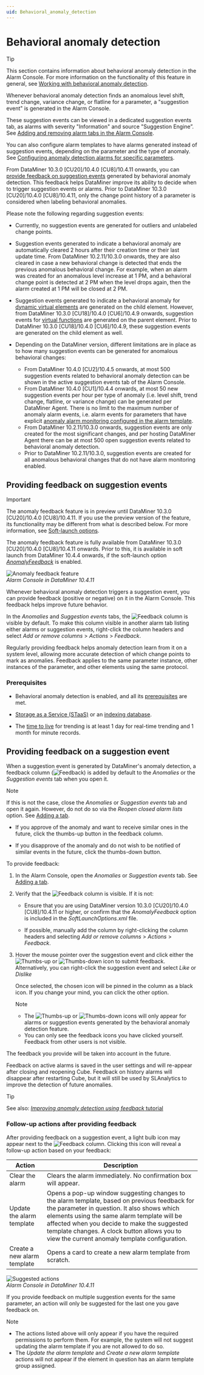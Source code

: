 ```yaml
---
uid: Behavioral_anomaly_detection
---
```


# Behavioral anomaly detection

> [!TIP]
> This section contains information about behavioral anomaly detection in the Alarm Console. For more information on the functionality of this feature in general, see [Working with behavioral anomaly detection](xref:Working_with_behavioral_anomaly_detection).

Whenever behavioral anomaly detection finds an anomalous level shift, trend change, variance change, or flatline for a parameter, a "suggestion event" is generated in the Alarm Console.

These suggestion events can be viewed in a dedicated suggestion events tab, as alarms with severity "Information" and source "Suggestion Engine”. See [Adding and removing alarm tabs in the Alarm Console](xref:ChangingTheAlarmConsoleLayout#adding-and-removing-alarm-tabs-in-the-alarm-console).

You can also configure alarm templates to have alarms generated instead of suggestion events, depending on the parameter and the type of anomaly. See [Configuring anomaly detection alarms for specific parameters](xref:Configuring_anomaly_detection_alarms).

From DataMiner 10.3.0 [CU20]/10.4.0 [CU8]/10.4.11 onwards<!--RN 39945-->, you can [provide feedback on suggestion events](#providing-feedback-on-suggestion-events) generated by behavioral anomaly detection. This feedback helps DataMiner improve its ability to decide when to trigger suggestion events or alarms. Prior to DataMiner 10.3.0 [CU20]/10.4.0 [CU8]/10.4.11, only the change point history of a parameter is considered when labeling behavioral anomalies.

Please note the following regarding suggestion events:

- Currently, no suggestion events are generated for outliers and unlabeled change points.

- Suggestion events generated to indicate a behavioral anomaly are automatically cleared 2 hours after their creation time or their last update time. From DataMiner 10.2.11/10.3.0 onwards, they are also cleared in case a new behavioral change is detected that ends the previous anomalous behavioral change. For example, when an alarm was created for an anomalous level increase at 1 PM, and a behavioral change point is detected at 2 PM when the level drops again, then the alarm created at 1 PM will be closed at 2 PM.

- Suggestion events generated to indicate a behavioral anomaly for [dynamic virtual elements](xref:Dynamic_virtual_elements) are generated on the child element. However, from DataMiner 10.3.0 [CU18]/10.4.0 [CU6]/10.4.9 onwards<!--RN 39707-->, suggestion events for [virtual functions](xref:srm_definitions#virtual-function) are generated on the parent element. Prior to DataMiner 10.3.0 [CU18]/10.4.0 [CU6]/10.4.9, these suggestion events are generated on the child element as well.

- Depending on the DataMiner version, different limitations are in place as to how many suggestion events can be generated for anomalous behavioral changes:

  - From DataMiner 10.4.0 [CU2]/10.4.5 onwards<!-- RN 39256 -->, at most 500 suggestion events related to behavioral anomaly detection can be shown in the active suggestion events tab of the Alarm Console.
  - From DataMiner 10.4.0 [CU1]/10.4.4 onwards<!-- RN 38674 -->, at most 50 new suggestion events per hour per type of anomaly (i.e. level shift, trend change, flatline, or variance change) can be generated per DataMiner Agent. There is no limit to the maximum number of anomaly alarm events, i.e. alarm events for parameters that have explicit [anomaly alarm monitoring configured in the alarm template](xref:Configuring_anomaly_detection_alarms).
  - From DataMiner 10.2.11/10.3.0 onwards, suggestion events are only created for the most significant changes, and per hosting DataMiner Agent there can be at most 500 open suggestion events related to behavioral anomaly detection.
  - Prior to DataMiner 10.2.11/10.3.0, suggestion events are created for all anomalous behavioral changes that do not have alarm monitoring enabled.

## Providing feedback on suggestion events

> [!IMPORTANT]
> The anomaly feedback feature is in preview until DataMiner 10.3.0 [CU20]/10.4.0 [CU8]/10.4.11. If you use the preview version of the feature, its functionality may be different from what is described below. For more information, see [Soft-launch options](xref:SoftLaunchOptions).

The anomaly feedback feature is fully available from DataMiner 10.3.0 [CU20]/10.4.0 [CU8]/10.4.11 onwards<!--RN 39945-->. Prior to this, it is available in soft launch from DataMiner 10.4.4 onwards, if the soft-launch option [*AnomalyFeedback*](xref:Overview_of_Soft_Launch_Options#anomalyfeedback) is enabled.

![Anomaly feedback feature](~/user-guide/images/Anomaly_Feedback.png)<br>*Alarm Console in DataMiner 10.4.11*

Whenever behavioral anomaly detection triggers a suggestion event, you can provide feedback (positive or negative) on it in the Alarm Console. This feedback helps improve future behavior.

In the *Anomalies* and *Suggestion events* tabs, the ![Feedback](~/user-guide/images/Feedback_Column.png) column is visible by default. To make this column visible in another alarm tab listing either alarms or suggestion events, right-click the column headers and select *Add or remove columns* > *Actions* > *Feedback*.

Regularly providing feedback helps anomaly detection learn from it on a system level, allowing more accurate detection of which change points to mark as anomalies. Feedback applies to the same parameter instance, other instances of the parameter, and other elements using the same protocol.

### Prerequisites

- Behavioral anomaly detection is enabled, and all its [prerequisites](xref:Advanced_analytics_trending) are met.

- [Storage as a Service (STaaS)](xref:STaaS) or an [indexing database](xref:Supported_system_data_storage_architectures).

- The [time to live](xref:Specifying_TTL_overrides) for trending is at least 1 day for real-time trending and 1 month for minute records.

## Providing feedback on a suggestion event

When a suggestion event is generated by DataMiner's anomaly detection, a feedback column (![Feedback](~/user-guide/images/Feedback_Column.png)) is added by default to the *Anomalies* or the *Suggestion events* tab when you open it.

> [!NOTE]
> If this is not the case, close the *Anomalies* or *Suggestion events* tab and open it again. However, do not do so via the *Reopen closed alarm lists* option. See [Adding a tab](xref:ChangingTheAlarmConsoleLayout#adding-a-tab).

- If you approve of the anomaly and want to receive similar ones in the future, click the thumbs-up button in the feedback column.

- If you disapprove of the anomaly and do not wish to be notified of similar events in the future, click the thumbs-down button.

To provide feedback:

1. In the Alarm Console, open the *Anomalies* or *Suggestion events* tab. See [Adding a tab](xref:ChangingTheAlarmConsoleLayout#adding-a-tab).

1. Verify that the ![Feedback](~/user-guide/images/Feedback_Column.png) column is visible. If it is not:

   - Ensure that you are using DataMiner version 10.3.0 [CU20]/10.4.0 [CU8]/10.4.11 or higher, or confirm that the *AnomalyFeedback* option is included in the *SoftLaunchOptions.xml* file.

   - If possible, manually add the column by right-clicking the column headers and selecting *Add or remove columns* > *Actions* > *Feedback*.

1. Hover the mouse pointer over the suggestion event and click either the ![Thumbs-up](~/user-guide/images/Thumbs_Up.png) or ![Thumbs-down](~/user-guide/images/Thumbs_Down.png) icon to submit feedback. Alternatively, you can right-click the suggestion event and select *Like* or *Dislike*

   Once selected, the chosen icon will be pinned in the column as a black icon. If you change your mind, you can click the other option.

   > [!NOTE]
   >
   > - The ![Thumbs-up](~/user-guide/images/Thumbs_Up.png) or ![Thumbs-down](~/user-guide/images/Thumbs_Down.png) icons will only appear for alarms or suggestion events generated by the behavioral anomaly detection feature.
   > - You can only see the feedback icons you have clicked yourself. Feedback from other users is not visible.

The feedback you provide will be taken into account in the future.

Feedback on active alarms is saved in the user settings and will re-appear after closing and reopening Cube. Feedback on history alarms will disappear after restarting Cube, but it will still be used by SLAnalytics to improve the detection of future anomalies.

> [!TIP]
> See also: [*Improving anomaly detection using feedback* tutorial](xref:Anomaly_Feedback_Tutorial)

### Follow-up actions after providing feedback

After providing feedback on a suggestion event, a light bulb icon may appear next to the ![Feedback](~/user-guide/images/Feedback_Column.png) column. Clicking this icon will reveal a follow-up action based on your feedback:

| Action | Description |
|--|--|
| Clear the alarm | Clears the alarm immediately. No confirmation box will appear. |
| Update the alarm template | Opens a pop-up window suggesting changes to the alarm template, based on previous feedback for the parameter in question. It also shows which elements using the same alarm template will be affected when you decide to make the suggested template changes. A clock button allows you to view the current anomaly template configuration. |
| Create a new alarm template | Opens a card to create a new alarm template from scratch. |

![Suggested actions](~/user-guide/images/Suggested_Actions.png)<br>*Alarm Console in DataMiner 10.4.11*

If you provide feedback on multiple suggestion events for the same parameter, an action will only be suggested for the last one you gave feedback on.

> [!NOTE]
>
> - The actions listed above will only appear if you have the required permissions to perform them. For example, the system will not suggest updating the alarm template if you are not allowed to do so.
> - The *Update the alarm template* and *Create a new alarm template* actions will not appear if the element in question has an alarm template group assigned.
